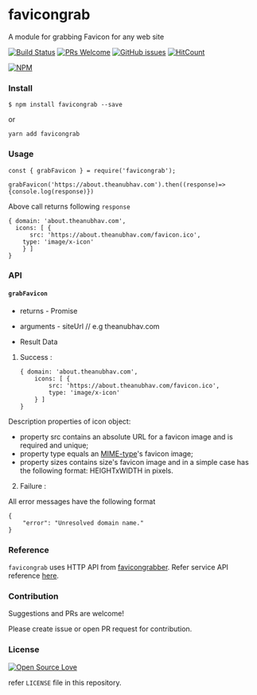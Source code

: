 # favicongrab

A module for grabbing Favicon for any web site

[![Build Status](https://travis-ci.org/anubhavsrivastava/favicongrab.svg?branch=master)](https://travis-ci.org/anubhavsrivastava/favicongrab)
[![PRs Welcome](https://img.shields.io/badge/PRs-welcome-brightgreen.svg?style=flat-square)](http://makeapullrequest.com)
[![GitHub issues](https://img.shields.io/github/issues/anubhavsrivastava/favicongrab.svg?style=flat-square)](https://github.com/anubhavsrivastava/favicongrab/issues)
[![HitCount](http://hits.dwyl.io/anubhavsrivastava/favicongrab.svg)](http://hits.dwyl.io/anubhavsrivastava/favicongrab)

[![NPM](https://nodei.co/npm/favicongrab.png?downloads=true&stars=true)](https://nodei.co/npm/favicongrab/)

### Install

```
$ npm install favicongrab --save
```

or

```
yarn add favicongrab
```

### Usage

    const { grabFavicon } = require('favicongrab');

    grabFavicon('https://about.theanubhav.com').then((response)=>{console.log(response)})

Above call returns following `response`

    { domain: 'about.theanubhav.com',
      icons: [ {
          src: 'https://about.theanubhav.com/favicon.ico',
        type: 'image/x-icon'
        } ]
    }

### API

#### `grabFavicon`

-   returns - Promise
-   arguments - siteUrl // e.g theanubhav.com

-   Result Data

1.  Success :

        { domain: 'about.theanubhav.com',
            icons: [ {
                src: 'https://about.theanubhav.com/favicon.ico',
                type: 'image/x-icon'
            } ]
        }

Description properties of icon object:

-   property src contains an absolute URL for a favicon image and is required and unique;
-   property type equals an [MIME-type](https://en.wikipedia.org/wiki/Media_type)'s favicon image;
-   property sizes contains size's favicon image and in a simple case has the following format: HEIGHTxWIDTH in pixels.

2. Failure :

All error messages have the following format

    {
        "error": "Unresolved domain name."
    }

### Reference

`favicongrab` uses HTTP API from [favicongrabber](favicongrabber.com). Refer service API reference [here](https://favicongrabber.com/service-api-reference).

### Contribution

Suggestions and PRs are welcome!

Please create issue or open PR request for contribution.

### License

[![Open Source Love](https://badges.frapsoft.com/os/mit/mit.svg?v=102)](LICENSE)

refer `LICENSE` file in this repository.
